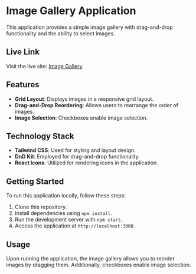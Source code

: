 # Image Gallery Application

This application provides a simple image gallery with drag-and-drop functionality and the ability to select images.

## Live Link

Visit the live site: [Image Gallery](https://stellar-sable-4d0365.netlify.app/)

## Features

- **Grid Layout**: Displays images in a responsive grid layout.
- **Drag-and-Drop Reordering**: Allows users to rearrange the order of images.
- **Image Selection**: Checkboxes enable image selection.

## Technology Stack

- **Tailwind CSS**: Used for styling and layout design.
- **DnD Kit**: Employed for drag-and-drop functionality.
- **React Icons**: Utilized for rendering icons in the application.

## Getting Started

To run this application locally, follow these steps:

1. Clone this repository.
2. Install dependencies using `npm install`.
3. Run the development server with `npm start`.
4. Access the application at `http://localhost:3000`.

## Usage

Upon running the application, the image gallery allows you to reorder images by dragging them. Additionally, checkboxes enable image selection.


